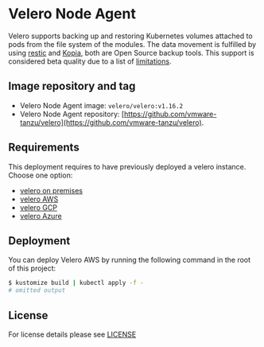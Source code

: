 # Velero Node Agent

Velero supports backing up and restoring Kubernetes volumes attached to pods from the file system of the modules.
The data movement is fulfilled by using [restic](https://github.com/restic/restic) and [Kopia](https://github.com/kopia/kopia), both are Open Source backup tools.
This support is considered beta quality due to a list of [limitations](https://velero.io/docs/v1.12/file-system-backup/#limitations).


## Image repository and tag

- Velero Node Agent image: `velero/velero:v1.16.2`
- Velero Node Agent repository: [https://github.com/vmware-tanzu/velero](https://github.com/vmware-tanzu/velero).


## Requirements

This deployment requires to have previously deployed a velero instance. Choose one option:

- [velero on premises](../velero-on-prem)
- [velero AWS](../velero-aws)
- [velero GCP](../velero-gcp)
- [velero Azure](../velero-azure)


## Deployment

You can deploy Velero AWS by running the following command in the root of this project:

```bash
$ kustomize build | kubectl apply -f -
# omitted output
```

## License

For license details please see [LICENSE](../../../LICENSE)
